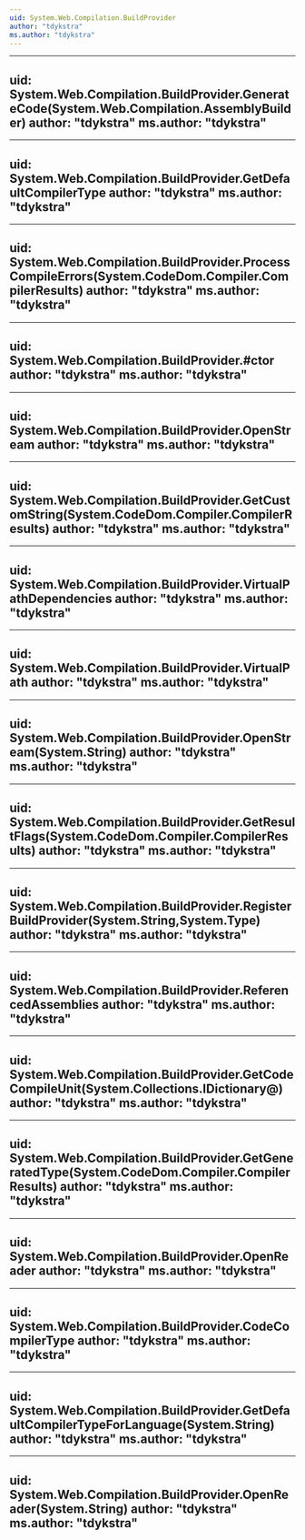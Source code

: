 ```yaml
---
uid: System.Web.Compilation.BuildProvider
author: "tdykstra"
ms.author: "tdykstra"
---
```


---
uid: System.Web.Compilation.BuildProvider.GenerateCode(System.Web.Compilation.AssemblyBuilder)
author: "tdykstra"
ms.author: "tdykstra"
---

---
uid: System.Web.Compilation.BuildProvider.GetDefaultCompilerType
author: "tdykstra"
ms.author: "tdykstra"
---

---
uid: System.Web.Compilation.BuildProvider.ProcessCompileErrors(System.CodeDom.Compiler.CompilerResults)
author: "tdykstra"
ms.author: "tdykstra"
---

---
uid: System.Web.Compilation.BuildProvider.#ctor
author: "tdykstra"
ms.author: "tdykstra"
---

---
uid: System.Web.Compilation.BuildProvider.OpenStream
author: "tdykstra"
ms.author: "tdykstra"
---

---
uid: System.Web.Compilation.BuildProvider.GetCustomString(System.CodeDom.Compiler.CompilerResults)
author: "tdykstra"
ms.author: "tdykstra"
---

---
uid: System.Web.Compilation.BuildProvider.VirtualPathDependencies
author: "tdykstra"
ms.author: "tdykstra"
---

---
uid: System.Web.Compilation.BuildProvider.VirtualPath
author: "tdykstra"
ms.author: "tdykstra"
---

---
uid: System.Web.Compilation.BuildProvider.OpenStream(System.String)
author: "tdykstra"
ms.author: "tdykstra"
---

---
uid: System.Web.Compilation.BuildProvider.GetResultFlags(System.CodeDom.Compiler.CompilerResults)
author: "tdykstra"
ms.author: "tdykstra"
---

---
uid: System.Web.Compilation.BuildProvider.RegisterBuildProvider(System.String,System.Type)
author: "tdykstra"
ms.author: "tdykstra"
---

---
uid: System.Web.Compilation.BuildProvider.ReferencedAssemblies
author: "tdykstra"
ms.author: "tdykstra"
---

---
uid: System.Web.Compilation.BuildProvider.GetCodeCompileUnit(System.Collections.IDictionary@)
author: "tdykstra"
ms.author: "tdykstra"
---

---
uid: System.Web.Compilation.BuildProvider.GetGeneratedType(System.CodeDom.Compiler.CompilerResults)
author: "tdykstra"
ms.author: "tdykstra"
---

---
uid: System.Web.Compilation.BuildProvider.OpenReader
author: "tdykstra"
ms.author: "tdykstra"
---

---
uid: System.Web.Compilation.BuildProvider.CodeCompilerType
author: "tdykstra"
ms.author: "tdykstra"
---

---
uid: System.Web.Compilation.BuildProvider.GetDefaultCompilerTypeForLanguage(System.String)
author: "tdykstra"
ms.author: "tdykstra"
---

---
uid: System.Web.Compilation.BuildProvider.OpenReader(System.String)
author: "tdykstra"
ms.author: "tdykstra"
---
